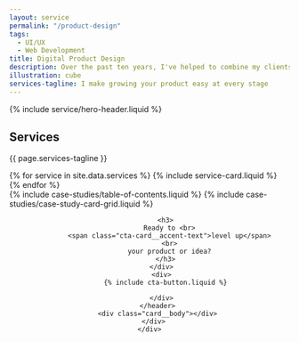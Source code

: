 ```yaml
---
layout: service
permalink: "/product-design"
tags:
  - UI/UX
  - Web Development
title: Digital Product Design
description: Over the past ten years, I've helped to combine my clients' vision of the future with the perspectives of their users to create  stunning, tailored experiences that are accessible to everyone on the web
illustration: cube
services-tagline: I make growing your product easy at every stage
---
```


<article>
  <!-- Hero Header -->
  {% include service/hero-header.liquid %}

  <!-- Services -->
  <section class="section section--accent">
    <div class="container">
      <h2>Services</h2>
      <p class="u-mb-600">{{ page.services-tagline }}</p>
      <div class="grid grid--gap-200">
        {% for service in site.data.services %}
          {% include service-card.liquid %}
        {% endfor %}
      </div>
    </div>
  </section>

  <!-- Projects -->
  <section class="section">
    <div class="container">
      {% include case-studies/table-of-contents.liquid %}
      {% include case-studies/case-study-card-grid.liquid %}
    </div>
  </section>

  <!-- CTA -->
  <section class="section">
    <div class="container">
      <div class="card cta-card">
        <header class="card__header grid">
          <div>

            <h3>
              Ready to <br>
              <span class="cta-card__accent-text">level up</span>
              <br>
              your product or idea?
            </h3>
          </div>
          <div>
            {% include cta-button.liquid %}

          </div>
        </header>
        <div class="card__body"></div>
      </div>
    </div>

  </section>
</article>
